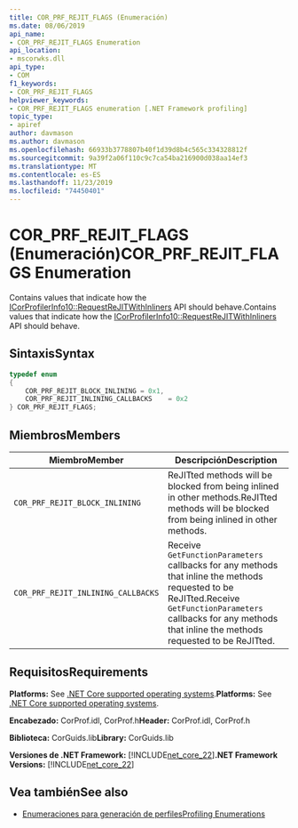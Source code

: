 ```yaml
---
title: COR_PRF_REJIT_FLAGS (Enumeración)
ms.date: 08/06/2019
api_name:
- COR_PRF_REJIT_FLAGS Enumeration
api_location:
- mscorwks.dll
api_type:
- COM
f1_keywords:
- COR_PRF_REJIT_FLAGS
helpviewer_keywords:
- COR_PRF_REJIT_FLAGS enumeration [.NET Framework profiling]
topic_type:
- apiref
author: davmason
ms.author: davmason
ms.openlocfilehash: 66933b3778807b40f1d39d8b4c565c334328812f
ms.sourcegitcommit: 9a39f2a06f110c9c7ca54ba216900d038aa14ef3
ms.translationtype: MT
ms.contentlocale: es-ES
ms.lasthandoff: 11/23/2019
ms.locfileid: "74450401"
---
```

# <a name="cor_prf_rejit_flags-enumeration"></a><span data-ttu-id="ce566-102">COR_PRF_REJIT_FLAGS (Enumeración)</span><span class="sxs-lookup"><span data-stu-id="ce566-102">COR_PRF_REJIT_FLAGS Enumeration</span></span>
<span data-ttu-id="ce566-103">Contains values that indicate how the [ICorProfilerInfo10::RequestReJITWithInliners](../../../../docs/framework/unmanaged-api/profiling/icorprofilerinfo10-requestrejitwithinliners-method.md) API should behave.</span><span class="sxs-lookup"><span data-stu-id="ce566-103">Contains values that indicate how the [ICorProfilerInfo10::RequestReJITWithInliners](../../../../docs/framework/unmanaged-api/profiling/icorprofilerinfo10-requestrejitwithinliners-method.md) API should behave.</span></span>  
  
## <a name="syntax"></a><span data-ttu-id="ce566-104">Sintaxis</span><span class="sxs-lookup"><span data-stu-id="ce566-104">Syntax</span></span>  
  
```cpp  
typedef enum  
{      
    COR_PRF_REJIT_BLOCK_INLINING = 0x1,
    COR_PRF_REJIT_INLINING_CALLBACKS    = 0x2
} COR_PRF_REJIT_FLAGS;  
```  
  
## <a name="members"></a><span data-ttu-id="ce566-105">Miembros</span><span class="sxs-lookup"><span data-stu-id="ce566-105">Members</span></span>  
  
|<span data-ttu-id="ce566-106">Miembro</span><span class="sxs-lookup"><span data-stu-id="ce566-106">Member</span></span>|<span data-ttu-id="ce566-107">Descripción</span><span class="sxs-lookup"><span data-stu-id="ce566-107">Description</span></span>|  
|------------|-----------------|  
|`COR_PRF_REJIT_BLOCK_INLINING`| <span data-ttu-id="ce566-108">ReJITted methods will be blocked from being inlined in other methods.</span><span class="sxs-lookup"><span data-stu-id="ce566-108">ReJITted methods will be blocked from being inlined in other methods.</span></span> |  
|`COR_PRF_REJIT_INLINING_CALLBACKS`| <span data-ttu-id="ce566-109">Receive `GetFunctionParameters` callbacks for any methods that inline the methods requested to be ReJITted.</span><span class="sxs-lookup"><span data-stu-id="ce566-109">Receive `GetFunctionParameters` callbacks for any methods that inline the methods requested to be ReJITted.</span></span> |  

## <a name="requirements"></a><span data-ttu-id="ce566-110">Requisitos</span><span class="sxs-lookup"><span data-stu-id="ce566-110">Requirements</span></span>  
 <span data-ttu-id="ce566-111">**Platforms:** See [.NET Core supported operating systems](../../../core/install/dependencies.md?tabs=netcore30&pivots=os-windows).</span><span class="sxs-lookup"><span data-stu-id="ce566-111">**Platforms:** See [.NET Core supported operating systems](../../../core/install/dependencies.md?tabs=netcore30&pivots=os-windows).</span></span>  
  
 <span data-ttu-id="ce566-112">**Encabezado:** CorProf.idl, CorProf.h</span><span class="sxs-lookup"><span data-stu-id="ce566-112">**Header:** CorProf.idl, CorProf.h</span></span>  
  
 <span data-ttu-id="ce566-113">**Biblioteca:** CorGuids.lib</span><span class="sxs-lookup"><span data-stu-id="ce566-113">**Library:** CorGuids.lib</span></span>  
  
 <span data-ttu-id="ce566-114">**Versiones de .NET Framework:** [!INCLUDE[net_core_22](../../../../includes/net-core-22-md.md)]</span><span class="sxs-lookup"><span data-stu-id="ce566-114">**.NET Framework Versions:** [!INCLUDE[net_core_22](../../../../includes/net-core-22-md.md)]</span></span> 
  
## <a name="see-also"></a><span data-ttu-id="ce566-115">Vea también</span><span class="sxs-lookup"><span data-stu-id="ce566-115">See also</span></span>

- [<span data-ttu-id="ce566-116">Enumeraciones para generación de perfiles</span><span class="sxs-lookup"><span data-stu-id="ce566-116">Profiling Enumerations</span></span>](../../../../docs/framework/unmanaged-api/profiling/profiling-enumerations.md)
